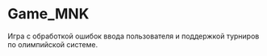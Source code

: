 # Game_MNK
Игра с обработкой ошибок ввода пользователя и поддержкой турниров по олимпийской системе.
